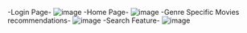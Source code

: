 -Login Page-
![image](https://github.com/ded-abhishek/Movie_HUB-main/assets/91104449/a86f02b5-c01a-4a99-8397-4d2fc6ea99ee)
-Home Page-
![image](https://github.com/ded-abhishek/Movie_HUB-main/assets/91104449/0e2e8685-af45-465b-b943-fde20351eaf4)
-Genre Specific Movies recommendations-
![image](https://github.com/ded-abhishek/Movie_HUB-main/assets/91104449/13669cf7-1130-4e1c-ada3-185b3d7bc9c7)
-Search Feature-
![image](https://github.com/ded-abhishek/Movie_HUB-main/assets/91104449/4b78021f-2950-4770-a038-7b1b36820d11)

